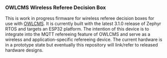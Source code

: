 ### OWLCMS Wireless Referee Decision Box

This is work in progress firmware for wireless referee decision boxes for use with [OWLCMS](https://github.com/jflamy/owlcms4). 
It is currently built with the latest 3.1.0 release of Zephyr RTOS and targets an ESP32 platform. 
The intention of this device is to integrate into the MQTT refereeing feature of OWLCMS and serve as a wireless and application-specific refereeing device. The current hardware is in a prototype state but eventually this repository will link/refer to released hardware designs.

